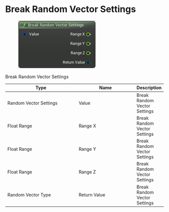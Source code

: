 # Break Random Vector Settings

<div align="left" data-full-width="false">

<figure><img src="Break_Random_Vector_Settings.png" alt=""><figcaption></figcaption></figure>

</div>

Break Random Vector Settings

<table>
<thead><tr><th width="250">Type</th><th width="200">Name</th><th>Description</th></tr></thead>
<tbody>
<tr><td>Random Vector Settings</td><td>Value</td><td>Break Random Vector Settings</td></tr>
<tr><td>Float Range</td><td>Range X</td><td>Break Random Vector Settings</td></tr>
<tr><td>Float Range</td><td>Range Y</td><td>Break Random Vector Settings</td></tr>
<tr><td>Float Range</td><td>Range Z</td><td>Break Random Vector Settings</td></tr>
<tr><td>Random Vector Type</td><td>Return Value</td><td>Break Random Vector Settings</td></tr>
</tbody>
</table>